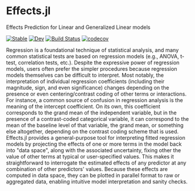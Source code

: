 # Effects.jl
Effects Prediction for Linear and Generalized Linear models


[![Stable](https://img.shields.io/badge/docs-stable-blue.svg)](https://beacon-biosignals.github.io/Effects.jl/stable)
[![Dev](https://img.shields.io/badge/docs-dev-blue.svg)](https://beacon-biosignals.github.io/Effects.jl/dev)
[![Build Status][build-img]][build-url]
[![codecov](https://codecov.io/gh/beacon-biosignals/Effects.jl/branch/main/graph/badge.svg?token=AAK9265TXH)](https://codecov.io/gh/beacon-biosignals/Effects.jl)

[build-img]: https://github.com/beacon-biosignals/Effects.jl/workflows/CI/badge.svg
[build-url]: https://github.com/beacon-biosignals/Effects.jl/actions

Regression is a foundational technique of statistical analysis, and many common statistical tests are based on regression models (e.g., ANOVA, t-test, correlation tests, etc.).
Despite the expressive power of regression models, users often prefer the simpler procedures because regression models themselves can be difficult to interpret.
Most notably, the interpretation of individual regression coefficients (including their magnitude, sign, and even significance) changes depending on the presence or even centering/contrast coding of other terms or interactions.
For instance, a common source of confusion in regression analysis is the meaning of the intercept coefficient. On its own, this coefficient corresponds to the grand mean of the independent variable, but in the presence of a contrast-coded categorical variable, it can correspond to the mean of the baseline level of that variable, the grand mean, or something else altogether, depending on the contrast coding scheme that is used.
Effects.jl provides a general-purpose tool for interpreting fitted regression models by projecting the effects of one or more terms in the model back into "data space", along with the associated uncertainty, fixing other the value of other terms at typical or user-specified values.
This makes it straightforward to interrogate the estimated effects of any predictor at any combination of other predictors' values. Because these effects are computed in data space, they can be plotted in parallel format to raw or aggregated data, enabling intuitive model interpretation and sanity checks.
